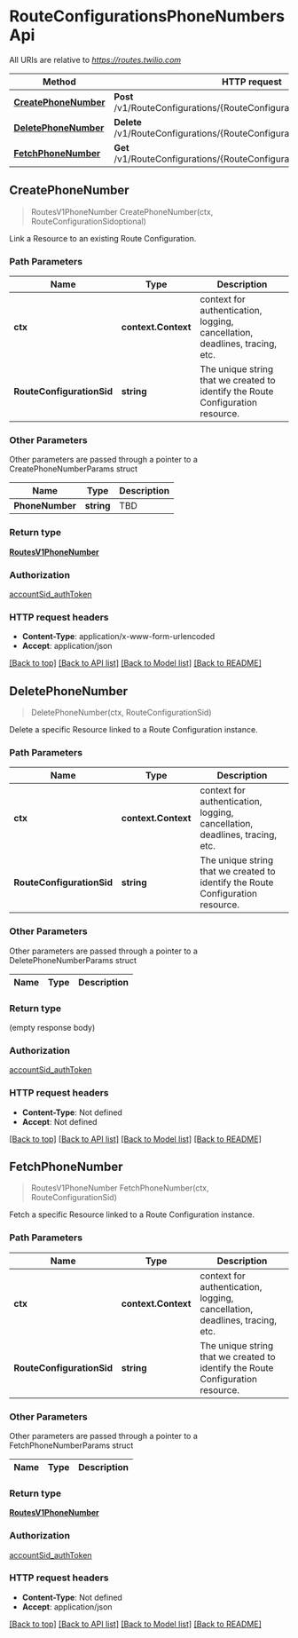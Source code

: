 # RouteConfigurationsPhoneNumbersApi

All URIs are relative to *https://routes.twilio.com*

Method | HTTP request | Description
------------- | ------------- | -------------
[**CreatePhoneNumber**](RouteConfigurationsPhoneNumbersApi.md#CreatePhoneNumber) | **Post** /v1/RouteConfigurations/{RouteConfigurationSid}/PhoneNumbers | 
[**DeletePhoneNumber**](RouteConfigurationsPhoneNumbersApi.md#DeletePhoneNumber) | **Delete** /v1/RouteConfigurations/{RouteConfigurationSid}/PhoneNumbers | 
[**FetchPhoneNumber**](RouteConfigurationsPhoneNumbersApi.md#FetchPhoneNumber) | **Get** /v1/RouteConfigurations/{RouteConfigurationSid}/PhoneNumbers | 



## CreatePhoneNumber

> RoutesV1PhoneNumber CreatePhoneNumber(ctx, RouteConfigurationSidoptional)



Link a Resource to an existing Route Configuration.

### Path Parameters


Name | Type | Description
------------- | ------------- | -------------
**ctx** | **context.Context** | context for authentication, logging, cancellation, deadlines, tracing, etc.
**RouteConfigurationSid** | **string** | The unique string that we created to identify the Route Configuration resource.

### Other Parameters

Other parameters are passed through a pointer to a CreatePhoneNumberParams struct


Name | Type | Description
------------- | ------------- | -------------
**PhoneNumber** | **string** | TBD

### Return type

[**RoutesV1PhoneNumber**](RoutesV1PhoneNumber.md)

### Authorization

[accountSid_authToken](../README.md#accountSid_authToken)

### HTTP request headers

- **Content-Type**: application/x-www-form-urlencoded
- **Accept**: application/json

[[Back to top]](#) [[Back to API list]](../README.md#documentation-for-api-endpoints)
[[Back to Model list]](../README.md#documentation-for-models)
[[Back to README]](../README.md)


## DeletePhoneNumber

> DeletePhoneNumber(ctx, RouteConfigurationSid)



Delete a specific Resource linked to a Route Configuration instance.

### Path Parameters


Name | Type | Description
------------- | ------------- | -------------
**ctx** | **context.Context** | context for authentication, logging, cancellation, deadlines, tracing, etc.
**RouteConfigurationSid** | **string** | The unique string that we created to identify the Route Configuration resource.

### Other Parameters

Other parameters are passed through a pointer to a DeletePhoneNumberParams struct


Name | Type | Description
------------- | ------------- | -------------

### Return type

 (empty response body)

### Authorization

[accountSid_authToken](../README.md#accountSid_authToken)

### HTTP request headers

- **Content-Type**: Not defined
- **Accept**: Not defined

[[Back to top]](#) [[Back to API list]](../README.md#documentation-for-api-endpoints)
[[Back to Model list]](../README.md#documentation-for-models)
[[Back to README]](../README.md)


## FetchPhoneNumber

> RoutesV1PhoneNumber FetchPhoneNumber(ctx, RouteConfigurationSid)



Fetch a specific Resource linked to a Route Configuration instance.

### Path Parameters


Name | Type | Description
------------- | ------------- | -------------
**ctx** | **context.Context** | context for authentication, logging, cancellation, deadlines, tracing, etc.
**RouteConfigurationSid** | **string** | The unique string that we created to identify the Route Configuration resource.

### Other Parameters

Other parameters are passed through a pointer to a FetchPhoneNumberParams struct


Name | Type | Description
------------- | ------------- | -------------

### Return type

[**RoutesV1PhoneNumber**](RoutesV1PhoneNumber.md)

### Authorization

[accountSid_authToken](../README.md#accountSid_authToken)

### HTTP request headers

- **Content-Type**: Not defined
- **Accept**: application/json

[[Back to top]](#) [[Back to API list]](../README.md#documentation-for-api-endpoints)
[[Back to Model list]](../README.md#documentation-for-models)
[[Back to README]](../README.md)

